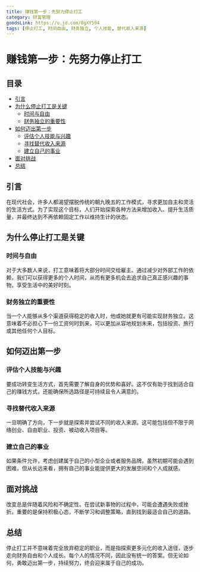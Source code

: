 ```yaml
---
title: 赚钱第一步：先努力停止打工
category: 财富管理
goodsLink: https://u.jd.com/8gXY594
tags: [停止打工, 时间自由, 财务独立, 个人技能, 替代收入来源]
---
```

# 赚钱第一步：先努力停止打工

## 目录
- [引言](#引言)
- [为什么停止打工是关键](#为什么停止打工是关键)
  - [时间与自由](#时间与自由)
  - [财务独立的重要性](#财务独立的重要性)
- [如何迈出第一步](#如何迈出第一步)
  - [评估个人技能与兴趣](#评估个人技能与兴趣)
  - [寻找替代收入来源](#寻找替代收入来源)
  - [建立自己的事业](#建立自己的事业)
- [面对挑战](#面对挑战)
- [总结](#总结)

## 引言
在现代社会，许多人都渴望摆脱传统的朝九晚五的工作模式，寻求更加自主和灵活的生活方式。为了实现这个目标，人们开始探索各种方法来增加收入、提升生活质量，并最终达到不再依赖固定工作以维持生计的状态。

## 为什么停止打工是关键
### 时间与自由
对于大多数人来说，打工意味着将大部分时间交给雇主。通过减少对外部工作的依赖，我们可以获得更多的个人时间，从而有更多机会去追求自己真正感兴趣的事物，享受生活中的美好时刻。

### 财务独立的重要性
当一个人能够从多个渠道获得稳定的收入时，他或她就更有可能实现财务独立。这意味着不必担心下一份工资何时到来，可以更加从容地规划未来，包括投资、旅行或其他任何个人目标。

## 如何迈出第一步
### 评估个人技能与兴趣
要成功转变生活方式，首先需要了解自身的优势和喜好。这不仅有助于找到适合自己的赚钱方式，还能确保所选路径是可持续且令人满意的。

### 寻找替代收入来源
一旦明确了方向，下一步就是探索并尝试不同的收入来源。这可能包括但不限于网络创业、自由职业、投资、被动收入项目等。

### 建立自己的事业
如果条件允许，考虑创建属于自己的小型企业或者服务品牌。虽然初期可能会遇到困难，但从长远来看，拥有自己的事业能提供更大的发展空间和个人成就感。

## 面对挑战
改变总是伴随着风险和不确定性。在尝试新事物的过程中，可能会遭遇失败或挫折。重要的是保持积极心态，不断学习和调整策略，直到找到最适合自己的道路。

## 总结
停止打工并不意味着完全放弃稳定的职业，而是指探索更多元化的收入途径，逐步走向财务自由和个人成长。每个人的情况不同，因此没有统一的答案。但无论如何，勇敢迈出第一步，持续努力，终会迎来属于自己的成功。